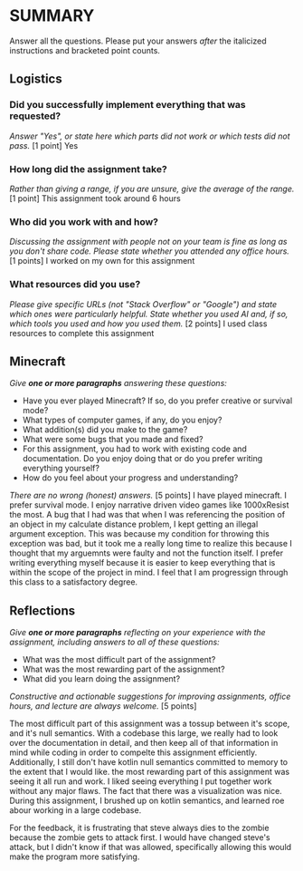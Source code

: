 # SUMMARY

Answer all the questions. Please put your answers _after_ the italicized
instructions and bracketed point counts.

## Logistics

### Did you successfully implement everything that was requested?

_Answer "Yes", or state here which parts did not work or which tests did not
pass._ [1 point]
Yes

### How long did the assignment take?

_Rather than giving a range, if you are unsure, give the average of the range._
[1 point]
This assignment took around 6 hours

### Who did you work with and how?

_Discussing the assignment with people not on your team is fine as long as you
don't share code. Please state whether you attended any office hours._ [1 points]
I worked on my own for this assignment

### What resources did you use?

_Please give specific URLs (not "Stack Overflow" or "Google") and state which
ones were particularly helpful. State whether you used AI and, if so, which
tools you used and how you used them._ [2 points]
I used class resources to complete this assignment

## Minecraft

_Give **one or more paragraphs** answering these questions:_

- Have you ever played Minecraft? If so, do you prefer creative or survival
  mode?
- What types of computer games, if any, do you enjoy?
- What addition(s) did you make to the game?
- What were some bugs that you made and fixed?
- For this assignment, you had to work with existing code and documentation.
  Do you enjoy doing that or do you prefer writing everything yourself?
- How do you feel about your progress and understanding?

_There are no wrong (honest) answers._ [5 points]
I have played minecraft. I prefer survival mode. I enjoy narrative driven video games like 1000xResist the most. A bug that I had was that when I was referencing the position of an object in my calculate distance problem, I kept getting an illegal argument exception. This was because my condition for throwing this exception was bad, but it took me a really long time to realize this because I thought that my arguemnts were faulty and not the function itself. I prefer writing everything myself because it is easier to keep everything that is within the scope of the project in mind. I feel that I am progressign through this class to a satisfactory degree.

## Reflections

_Give **one or more paragraphs** reflecting on your experience with the
assignment, including answers to all of these questions:_

- What was the most difficult part of the assignment?
- What was the most rewarding part of the assignment?
- What did you learn doing the assignment?

_Constructive and actionable suggestions for improving assignments, office
hours, and lecture are always welcome._
[5 points]

The most difficult part of this assignment was a tossup between it's scope, and it's null semantics. With a codebase this large, we really had to look over the documentation in detail, and then keep all of that information in mind while coding in order to compelte this assignment efficiently. Additionally, I still don't have kotlin null semantics committed to memory to the extent that I would like. the most rewarding part of this assignment was seeing it all run and work. I liked seeing everything I put together work without any major flaws. The fact that there was a visualization was nice. During this assignment, I brushed up on kotlin semantics, and learned roe abour working in a large codebase.

For the feedback, it is frustrating that steve always dies to the zombie because the zombie gets to attack first. I would have changed steve's attack, but I didn't know if that was allowed, specifically allowing this would make the program more satisfying.
